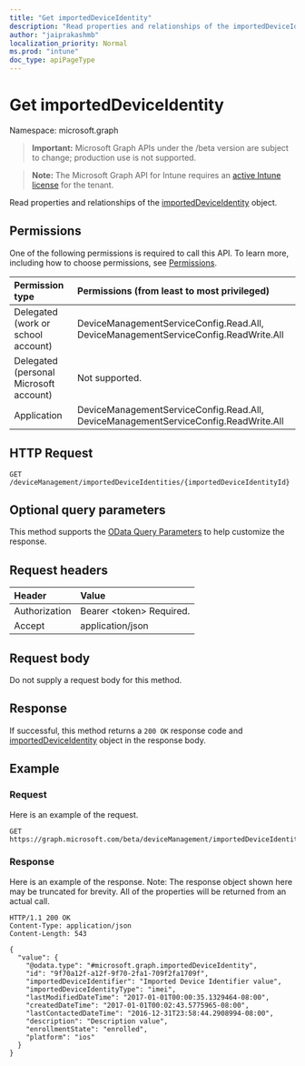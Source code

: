 ```yaml
---
title: "Get importedDeviceIdentity"
description: "Read properties and relationships of the importedDeviceIdentity object."
author: "jaiprakashmb"
localization_priority: Normal
ms.prod: "intune"
doc_type: apiPageType
---
```


# Get importedDeviceIdentity

Namespace: microsoft.graph

> **Important:** Microsoft Graph APIs under the /beta version are subject to change; production use is not supported.

> **Note:** The Microsoft Graph API for Intune requires an [active Intune license](https://go.microsoft.com/fwlink/?linkid=839381) for the tenant.

Read properties and relationships of the [importedDeviceIdentity](../resources/intune-enrollment-importeddeviceidentity.md) object.

## Permissions
One of the following permissions is required to call this API. To learn more, including how to choose permissions, see [Permissions](/graph/permissions-reference).

<!-- { "blockType": "ignored"  } // Note: Removing this line will cause the permissions autogeneration tool to overwrite the table. -->
|Permission type|Permissions (from least to most privileged)|
|:---|:---|
|Delegated (work or school account)|DeviceManagementServiceConfig.Read.All, DeviceManagementServiceConfig.ReadWrite.All|
|Delegated (personal Microsoft account)|Not supported.|
|Application|DeviceManagementServiceConfig.Read.All, DeviceManagementServiceConfig.ReadWrite.All|

## HTTP Request
<!-- {
  "blockType": "ignored"
}
-->
``` http
GET /deviceManagement/importedDeviceIdentities/{importedDeviceIdentityId}
```

## Optional query parameters
This method supports the [OData Query Parameters](/graph/query-parameters) to help customize the response.

## Request headers
|Header|Value|
|:---|:---|
|Authorization|Bearer &lt;token&gt; Required.|
|Accept|application/json|

## Request body
Do not supply a request body for this method.

## Response
If successful, this method returns a `200 OK` response code and [importedDeviceIdentity](../resources/intune-enrollment-importeddeviceidentity.md) object in the response body.

## Example

### Request
Here is an example of the request.
``` http
GET https://graph.microsoft.com/beta/deviceManagement/importedDeviceIdentities/{importedDeviceIdentityId}
```

### Response
Here is an example of the response. Note: The response object shown here may be truncated for brevity. All of the properties will be returned from an actual call.
``` http
HTTP/1.1 200 OK
Content-Type: application/json
Content-Length: 543

{
  "value": {
    "@odata.type": "#microsoft.graph.importedDeviceIdentity",
    "id": "9f70a12f-a12f-9f70-2fa1-709f2fa1709f",
    "importedDeviceIdentifier": "Imported Device Identifier value",
    "importedDeviceIdentityType": "imei",
    "lastModifiedDateTime": "2017-01-01T00:00:35.1329464-08:00",
    "createdDateTime": "2017-01-01T00:02:43.5775965-08:00",
    "lastContactedDateTime": "2016-12-31T23:58:44.2908994-08:00",
    "description": "Description value",
    "enrollmentState": "enrolled",
    "platform": "ios"
  }
}
```
